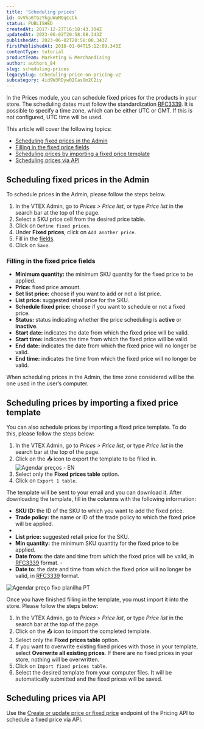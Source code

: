 ```yaml
---
title: 'Scheduling prices'
id: 4vVha6TGzYkguWuMOqCcCk
status: PUBLISHED
createdAt: 2017-12-27T16:18:43.304Z
updatedAt: 2023-06-02T20:58:08.343Z
publishedAt: 2023-06-02T20:58:08.343Z
firstPublishedAt: 2018-01-04T15:12:09.343Z
contentType: tutorial
productTeam: Marketing & Merchandising
author: authors_84
slug: scheduling-prices
legacySlug: scheduling-price-on-pricing-v2
subcategory: 4id9W3RDyw02CasOm2C2iy
---
```


In the Prices module, you can schedule fixed prices for the products in your store. The scheduling dates must follow the standardization [RFC3339](https://www.ietf.org/rfc/rfc3339.txt). It is possible to specify a time zone, which can be either UTC or GMT. If this is not configured, UTC time will be used.

This article will cover the following topics:

- [Scheduling fixed prices in the Admin](#scheduling-fixed-prices-in-the-admin)
- [Filling in the fixed price fields](#filling-in-the-fixed-price-fields) 
- [Scheduling prices by importing a fixed price template](#scheduling-prices-by-importing-a-fixed-price-template)
- [Scheduling prices via API](#scheduling-prices-via-api)

## Scheduling fixed prices in the Admin

To schedule prices in the Admin, please follow the steps below.

1. In the VTEX Admin, go to *Prices > Price list*, or type *Price list* in the search bar at the top of the page.
2. Select a SKU price cell from the desired price table.
3. Click on `Define fixed prices`.
4. Under **Fixed prices**, click on `Add another price`.
5. Fill in the [fields](#filling-in-the-fixed-price-fields).
6. Click on `Save`.

### Filling in the fixed price fields

- **Minimum quantity:** the minimum SKU quantity for the fixed price to be applied.
- **Price:** fixed price amount.
- **Set list price:** choose if you want to add <i class="fas fa-toggle-on"></i> or not <i class="fas fa-toggle-off"></i> a list price.
- **List price:** suggested retail price for the SKU.
- **Schedule fixed price:** choose if you want to schedule <i class="fas fa-toggle-on"></i> or not <i class="fas fa-toggle-off"></i> a fixed price.
- **Status:** status indicating whether the price scheduling is **active** or **inactive**.
- **Start date:** indicates the date from which the fixed price will be valid.  
- **Start time:** indicates the time from which the fixed price will be valid.  
- **End date:** indicates the date from which the fixed price will no longer be valid.  
- **End time:** indicates the time from which the fixed price will no longer be valid.  

<div class="alert alert-info">
  <p>When scheduling prices in the Admin, the time zone considered will be the one used in the user’s computer.</p>
</div>

## Scheduling prices by importing a fixed price template

You can also schedule prices by importing a fixed price template. To do this, please follow the steps below:

1. In the VTEX Admin, go to *Prices > Price list*, or type *Price list* in the search bar at the top of the page.
2. Click on the 📥 icon to export the template to be filled in.
![Agendar preços - EN](//images.contentful.com/alneenqid6w5/5pBmnKfaoig59962PcNFQq/1fea4935c2c88aebabfa0a505fe4245d/image.png)
3. Select only the **Fixed prices table** option.
4. Click on `Export 1 table`.

The template will be sent to your email and you can download it. After downloading the template, fill in the columns with the following information:

- **SKU ID:** the ID of the SKU to which you want to add the fixed price.
- **Trade policy:** the name or ID of the trade policy to which the fixed price will be applied.
- 
- **List price:** suggested retail price for the SKU.
- **Min quantity:** the minimum SKU quantity for the fixed price to be applied.
- **Date from:** the date and time from which the fixed price will be valid, in [RFC3339](https://www.ietf.org/rfc/rfc3339.txt) format. -
- **Date to:** the date and time from which the fixed price will no longer be valid, in [RFC3339](https://www.ietf.org/rfc/rfc3339.txt) format.

![Agendar preço fixo planilha PT](//images.contentful.com/alneenqid6w5/7g3wkpsDPcdjYHT2xSqGhS/1895766def1ed02971f47f003d115491/Screenshot_2021-08-05_at_17-17-11_-EDU-4229-_Agendar_pre__o_fixo.png)

Once you have finished filling in the template, you must import it into the store. Please follow the steps below:

1. In the VTEX Admin, go to *Prices > Price list*, or type *Price list* in the search bar at the top of the page.
2. Click on the 📤 icon to import the completed template.
3. Select only the **Fixed prices table** option.
4. If you want to overwrite existing fixed prices with those in your template, select **Overwrite all existing prices**. If there are no fixed prices in your store, nothing will be overwritten. 
5. Click on `Import fixed prices table`.
6. Select the desired template from your computer files. It will be automatically submitted and the fixed prices will be saved.

## Scheduling prices via API

Use the [Create or update price or fixed price](https://developers.vtex.com/docs/api-reference/pricing-api#put-/pricing/prices/-itemId-) endpoint of the Pricing API to schedule a fixed price via API.
